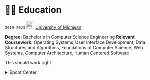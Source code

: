 # 👨‍🎓 Education

`2019-2023`  <img src="https://upload.wikimedia.org/wikipedia/commons/3/36/Michigan_Wolverines_Block_M.png?20150520011101" alt="drawing" width="25"/> [University of Michigan](https://umich.edu/)

<strong>Degree:</strong> Bachelor's in Computer Science Engineering
<strong>Relevant Coursework:</strong> Operating Systems, User Interface Development, Data Structures and Algorithms,
Foundations of Computer Science, Web Systems, Computer Architecture, Human Centered Software

This should work right
<details>
  <summary>Epcot Center</summary>
  <p>Epcot is a theme park at Walt Disney World Resort featuring exciting attractions, international pavilions, award-winning fireworks and seasonal special events.</p>
</details>